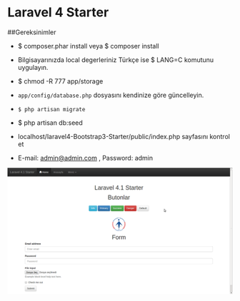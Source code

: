 # Laravel 4 Starter

##Gereksinimler

* $ composer.phar install veya $ composer install

* Bilgisayarınızda local degerleriniz Türkçe ise $ LANG=C komutunu uygulayın.

* $ chmod -R 777 app/storage

* `app/config/database.php` dosyasını kendinize göre güncelleyin.

* ``` $ php artisan migrate ```

* $ php artisan db:seed 

* localhost/laravel4-Bootstrap3-Starter/public/index.php sayfasını kontrol et

* E-mail: admin@admin.com , Password: admin

![](/public/assets/img/screenshot.png "Home")
